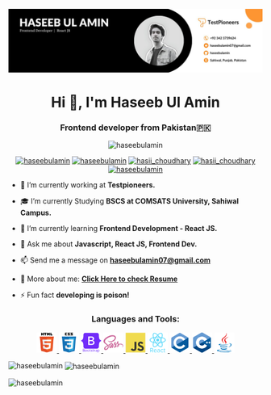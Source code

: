 ![logo](https://github.com/haseebulamin/HaseebUlAmin/blob/main/cover.jpg)   
<h1 align="center">Hi 👋, I'm Haseeb Ul Amin</h1>
<h3 align="center">Frontend developer from Pakistan🇵🇰</h3>
<p align="center"> <img src="https://komarev.com/ghpvc/?username=haseebulamin&label=Profile%20views&color=0e75b6&style=flat" alt="haseebulamin" /> </p>

<p align="center"> 
  <a href="https://linkedin.com/in/haseebulamin" target="blank"><img src="https://img.shields.io/twitter/follow/haseebulamin?logo=linkedin&style=for-the-badge" alt="haseebulamin"  /></a>
  <a href="https://github.com/haseebulamin" target="blank"><img src="https://img.shields.io/twitter/follow/haseebulamin?logo=github&style=for-the-badge" alt="haseebulamin"  /></a>
<a href="https://twitter.com/hasii_choudhary" target="blank"><img src="https://img.shields.io/twitter/follow/hasii_choudhary?logo=twitter&style=for-the-badge" alt="hasii_choudhary"  /></a> 
<a href="https://instagram.com/hasii_choudhary" target="blank"><img src="https://img.shields.io/twitter/follow/hasii_choudhary?logo=instagram&style=for-the-badge" alt="hasii_choudhary"  /></a> 
<a href="https://fb.com/https://www.facebook.com/profile.php?id=100051461030832" target="blank"><img src="https://img.shields.io/twitter/follow/haseebulamin?logo=facebook&style=for-the-badge" alt="haseebulamin" /></a> 
</p>

- 🔭 I’m currently working at **Testpioneers.**
  
- 🎓 I’m currently Studying **BSCS at COMSATS University, Sahiwal Campus.**
  
- 🌱 I’m currently learning **Frontend Development - React JS.**

- 💬 Ask me about **Javascript, React JS, Frontend Dev.**

- 📫 Send me a message on **haseebulamin07@gmail.com**

- 📄 More about me:  <a href="https://drive.google.com/file/d/1URF70eSYBImhjz0kM2muLwqdcE3WUIcF/view?usp=sharing" target="_blank" rel="noreferrer"> **Click Here to check Resume** </a>

- ⚡ Fun fact **developing is poison!**

<h3 align="center">Languages and Tools:</h3>
<p align="center">  
<a href="https://www.w3.org/html/" target="_blank" rel="noreferrer"> <img src="https://raw.githubusercontent.com/devicons/devicon/master/icons/html5/html5-original-wordmark.svg" alt="html5" width="40" height="40"/> </a> 
<a href="https://www.w3schools.com/css/" target="_blank" rel="noreferrer"> <img src="https://raw.githubusercontent.com/devicons/devicon/master/icons/css3/css3-original-wordmark.svg" alt="css3" width="40" height="40"/> </a> 
<a href="https://getbootstrap.com" target="_blank" rel="noreferrer"> <img src="https://raw.githubusercontent.com/devicons/devicon/master/icons/bootstrap/bootstrap-plain-wordmark.svg" alt="bootstrap" width="40" height="40"/> </a>
<a href="https://sass-lang.com" target="_blank" rel="noreferrer"> <img src="https://raw.githubusercontent.com/devicons/devicon/master/icons/sass/sass-original.svg" alt="sass" width="40" height="40"/> </a> 
<a href="https://developer.mozilla.org/en-US/docs/Web/JavaScript" target="_blank" rel="noreferrer"> <img src="https://raw.githubusercontent.com/devicons/devicon/master/icons/javascript/javascript-original.svg" alt="javascript" width="40" height="40"/> </a>
<a href="https://reactjs.org/" target="_blank" rel="noreferrer"> <img src="https://raw.githubusercontent.com/devicons/devicon/master/icons/react/react-original-wordmark.svg" alt="react" width="40" height="40"/> </a> 
<a href="https://www.cprogramming.com/" target="_blank" rel="noreferrer"> <img src="https://raw.githubusercontent.com/devicons/devicon/master/icons/c/c-original.svg" alt="c" width="40" height="40"/> </a> <a href="https://www.w3schools.com/cpp/" target="_blank" rel="noreferrer"> <img src="https://raw.githubusercontent.com/devicons/devicon/master/icons/cplusplus/cplusplus-original.svg" alt="cplusplus" width="40" height="40"/> </a> 
<a href="https://www.java.com" target="_blank" rel="noreferrer"> <img src="https://raw.githubusercontent.com/devicons/devicon/master/icons/java/java-original.svg" alt="java" width="40" height="40"/> </a> 
</p>

<p><img align="left" src="https://github-readme-stats.vercel.app/api/top-langs?username=haseebulamin&show_icons=true&locale=en&layout=compact" alt="haseebulamin" /></p>

<p>&nbsp;<img align="center" src="https://github-readme-stats.vercel.app/api?username=haseebulamin&show_icons=true&locale=en" alt="haseebulamin" /></p>

<p><img align="center" src="https://github-readme-streak-stats.herokuapp.com/?user=haseebulamin&" alt="haseebulamin" /></p>


